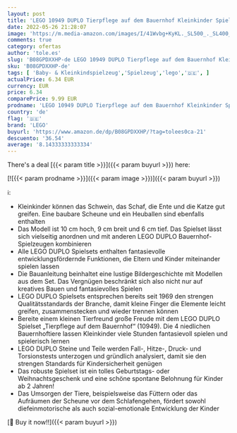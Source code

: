 ```yaml
---
layout: post
title: 'LEGO 10949 DUPLO Tierpflege auf dem Bauernhof Kleinkinder Spielzeug ab 2 Jahren mit Figuren: Ente  Schwein  Schaf und Katze'
date: 2022-05-26 21:28:07
image: 'https://m.media-amazon.com/images/I/41Wvbg+KyKL._SL500_._SL400_.jpg'
comments: true
category: ofertas
author: 'tole.es'
slug: 'B08GPDXXHP-de LEGO 10949 DUPLO Tierpflege auf dem Bauernhof Kleinkinder...'
sku: 'B08GPDXXHP-de'
tags: [ 'Baby- & Kleinkindspielzeug','Spielzeug','lego','🇩🇪', ]
actualPrice: 6.34 EUR
currency: EUR
price: 6.34
comparePrice: 9.99 EUR
prodname: 'LEGO 10949 DUPLO Tierpflege auf dem Bauernhof Kleinkinder Spielzeug ab 2 Jahren mit Figuren: Ente  Schwein  Schaf und Katze'
country: 'de'
flag: '🇩🇪'
brand: 'LEGO'
buyurl: 'https://www.amazon.de/dp/B08GPDXXHP/?tag=tolees0ca-21'
descuento: '36.54'
average: '8.14333333333334'
---
```


There's a deal [{{< param title >}}]({{< param buyurl >}})  here:

[![{{< param prodname >}}]({{< param image >}})]({{< param buyurl >}})

ℹ️:

- Kleinkinder können das Schwein, das Schaf, die Ente und die Katze gut greifen. Eine baubare Scheune und ein Heuballen sind ebenfalls enthalten
- Das Modell ist 10 cm hoch, 9 cm breit und 6 cm tief. Das Spielset lässt sich vielseitig anordnen und mit anderen LEGO DUPLO Bauernhof-Spielzeugen kombinieren
- Alle LEGO DUPLO Spielsets enthalten fantasievolle entwicklungsfördernde Funktionen, die Eltern und Kinder miteinander spielen lassen
- Die Bauanleitung beinhaltet eine lustige Bildergeschichte mit Modellen aus dem Set. Das Vergnügen beschränkt sich also nicht nur auf kreatives Bauen und fantasievolles Spielen
- LEGO DUPLO Spielsets entsprechen bereits seit 1969 den strengen Qualitätsstandards der Branche, damit kleine Finger die Elemente leicht greifen, zusammenstecken und wieder trennen können
- Bereite einem kleinen Tierfreund große Freude mit dem LEGO DUPLO Spielset „Tierpflege auf dem Bauernhof“ (10949). Die 4 niedlichen Bauernhoftiere lassen Kleinkinder viele Stunden fantasievoll spielen und spielerisch lernen
- LEGO DUPLO Steine und Teile werden Fall-, Hitze-, Druck- und Torsionstests unterzogen und gründlich analysiert, damit sie den strengen Standards für Kindersicherheit genügen
- Das robuste Spielset ist ein tolles Geburtstags- oder Weihnachtsgeschenk und eine schöne spontane Belohnung für Kinder ab 2 Jahren!
- Das Umsorgen der Tiere, beispielsweise das Füttern oder das Aufräumen der Scheune vor dem Schlafengehen, fördert sowohl diefeinmotorische als auch sozial-emotionale Entwicklung der Kinder

[🛒 Buy it now!!]({{< param buyurl >}})
